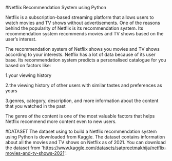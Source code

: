 #Netflix Recommendation System using Python

Netflix is a subscription-based streaming platform that allows users to watch movies and TV shows without advertisements. One of the reasons behind the popularity of Netflix is its recommendation system. Its recommendation system recommends movies and TV shows based on the user’s interest.


The recommendation system of Netflix shows you movies and TV shows according to your interests. Netflix has a lot of data because of its user base. Its recommendation system predicts a personalised catalogue for you based on factors like:

1.your viewing history 

2.the viewing history of other users with similar tastes and preferences as yours

3.genres, category, description, and more information about the content that you watched in the past

The genre of the content is one of the most valuable factors that helps Netflix recommend more content even to new users.

#DATASET
The dataset using to build a Netflix recommendation system using Python is downloaded from Kaggle. The dataset contains information about all the movies and TV shows on Netflix as of 2021. You can download the dataset from 'https://www.kaggle.com/datasets/satpreetmakhija/netflix-movies-and-tv-shows-2021'.